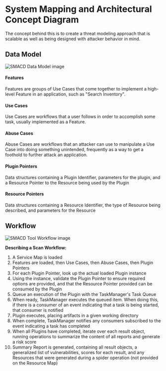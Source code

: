 # System Mapping and Architectural Concept Diagram
The concept behind this is to create a threat modeling approach that is scalable as well as being designed with attacker behavior in mind.

## Data Model
![SMACD Data Model image](https://github.com/anthturner/SMACD/blob/master/DocAssets/ObjectModel.png?raw=true "SMACD Data Model image")

#### Features
Features are groups of Use Cases that come together to implement a high-level Feature in an application, such as "Search Inventory".

#### Use Cases
Use Cases are workflows that a user follows in order to accomplish some task, usually implemented as a Feature.

#### Abuse Cases
Abuse Cases are workflows that an attacker can use to manipulate a Use Case into doing something unintended, frequently as a way to get a foothold to further attack an application.

#### Plugin Pointers
Data structures containing a Plugin Identifier, parameters for the plugin, and a Resource Pointer to the Resource being used by the Plugin

#### Resource Pointers
Data structures containing a Resource Identifier, the type of Resource being described, and parameters for the Resource

## Workflow
![SMACD Tool Workflow image](https://github.com/anthturner/SMACD/blob/master/DocAssets/Workflow.png?raw=true "SMACD Tool Workflow image")

**Describing a Scan Workflow:**
1. A Service Map is loaded
2. Features are loaded, then Use Cases, then Abuse Cases, then Plugin Pointers
3. For each Plugin Pointer, look up the actual loaded Plugin instance
4. Using the instance, validate the Plugin Pointer to ensure required options are provided, and that the Resource Pointer provided can be consumed by the Plugin
5. Queue an execution of the Plugin with the TaskManager's Task Queue
6. When ready, TaskManager executes the queued item. When doing this, if there is a consumer of an event indicating that a task is being started, that consumer is notified
7. Plugin executes, placing artifacts in a given working directory
8. When complete, TaskManager notifies any consumers subscribed to the event indicating a task has completed
9. When all Plugins have completed, iterate over each result object, running operations to summarize the content of all reports and generate a risk score
10. Summary Report is generated, containing all result objects, a generalized list of vulnerabilities, scores for each result, and any Resources that were generated during a spider operation (not provided on the Resource Map)
